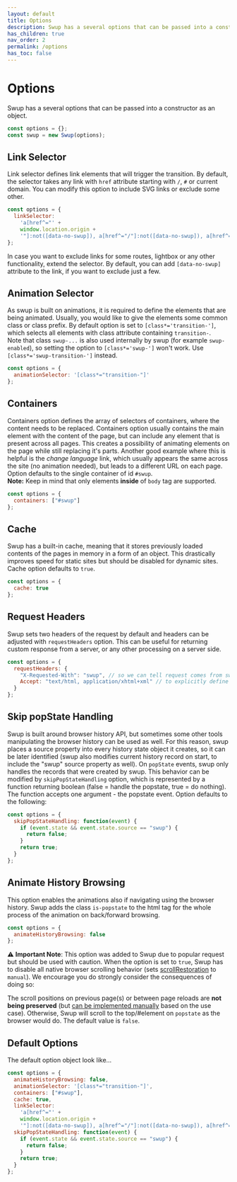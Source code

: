 ```yaml
---
layout: default
title: Options
description: Swup has a several options that can be passed into a constructor as an object
has_children: true
nav_order: 2
permalink: /options
has_toc: false
---
```


# Options

Swup has a several options that can be passed into a constructor as an object.

```javascript
const options = {};
const swup = new Swup(options);
```

## Link Selector

Link selector defines link elements that will trigger the transition. By default, the selector takes any link with `href` attribute starting with `/`, `#` or current domain.
You can modify this option to include SVG links or exclude some other.

```javascript
const options = {
  linkSelector:
    'a[href^="' +
    window.location.origin +
    '"]:not([data-no-swup]), a[href^="/"]:not([data-no-swup]), a[href^="#"]:not([data-no-swup])'
};
```

In case you want to exclude links for some routes, lightbox or any other functionality, extend the selector.
By default, you can add `[data-no-swup]` attribute to the link, if you want to exclude just a few.

## Animation Selector

As swup is built on animations, it is required to define the elements that are being animated. Usually, you would like to give the elements some common class or class prefix.
By default option is set to `[class*='transition-']`, which selects all elements with class attribute containing `transition-`.  
Note that class `swup-...` is also used internally by swup (for example `swup-enabled`), so setting the option to `[class*='swup-']` won't work. Use `[class*='swup-transition-']` instead.

```javascript
const options = {
  animationSelector: '[class*="transition-"]'
};
```

## Containers

Containers option defines the array of selectors of containers, where the content needs to be replaced.
Containers option usually contains the main element with the content of the page, but can include any element that is present across all pages.
This creates a possibility of animating elements on the page while still replacing it's parts.
Another good example where this is helpful is the _change language_ link, which usually appears the same across the site (no animation needed),
but leads to a different URL on each page.
Option defaults to the single container of id `#swup`.  
**Note:** Keep in mind that only elements **inside** of `body` tag are supported.

```javascript
const options = {
  containers: ["#swup"]
};
```

## Cache

Swup has a built-in cache, meaning that it stores previously loaded contents of the pages in memory in a form of an object.
This drastically improves speed for static sites but should be disabled for dynamic sites. Cache option defaults to `true`.

```javascript
const options = {
  cache: true
};
```

## Request Headers

Swup sets two headers of the request by default and headers can be adjusted with `requestHeaders` option.
This can be useful for returning custom response from a server, or any other processing on a server side.

```javascript
const options = {
  requestHeaders: {
    "X-Requested-With": "swup", // so we can tell request comes from swup
    Accept: "text/html, application/xhtml+xml" // to explicitly define what response we are expecting
  }
};
```

## Skip popState Handling

Swup is built around browser history API, but sometimes some other tools manipulating the browser history can be used as well.
For this reason, swup places a source property into every history state object it creates, so it can be later identified (swup also modifies current history record on start, to include the "swup" source property as well).
On `popState` events, swup only handles the records that were created by swup.
This behavior can be modified by `skipPopStateHandling` option, which is represented by a function returning boolean (false = handle the popstate, true = do nothing).
The function accepts one argument - the popstate event. Option defaults to the following:

```javascript
const options = {
  skipPopStateHandling: function(event) {
    if (event.state && event.state.source == "swup") {
      return false;
    }
    return true;
  }
};
```

## Animate History Browsing

This option enables the animations also if navigating using the browser history. Swup adds the class `is-popstate` to the html tag for the whole process of the animation on back/forward browsing.

```javascript
const options = {
  animateHistoryBrowsing: false
};
```

⚠️ **Important Note**: This option was added to Swup due to popular request but should be used with caution. When the option is set to `true`, Swup has to disable all native browser scrolling behavior (sets [scrollRestoration](https://developers.google.com/web/updates/2015/09/history-api-scroll-restoration) to `manual`). We encourage you do strongly consider the consequences of doing so:

The scroll positions on previous page(s) or between page reloads are **not being preserved** (but [can be implemented manually](https://github.com/swup/swup/issues/48#issuecomment-423854819) based on the use case). Otherwise, Swup will scroll to the top/#element on `popstate` as the browser would do. The default value is `false`.

## Default Options

The default option object look like...

```javascript
const options = {
  animateHistoryBrowsing: false,
  animationSelector: '[class*="transition-"]',
  containers: ["#swup"],
  cache: true,
  linkSelector:
    'a[href^="' +
    window.location.origin +
    '"]:not([data-no-swup]), a[href^="/"]:not([data-no-swup]), a[href^="#"]:not([data-no-swup])',
  skipPopStateHandling: function(event) {
    if (event.state && event.state.source == "swup") {
      return false;
    }
    return true;
  }
};
```
